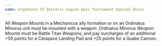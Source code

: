 ```yaml
---
name: Gryphonne IV Skitarii Legion Epic Tournament Special Rules
---
```

All _Weapon Mounts_ in a Mechanicus ally formation or on an Ordinatus Minorus unit must be mounted with a weapon. Ordinatus Minorus _Weapon Mounts_ must be Battle Titan Weapons; and pay surcharges of an additional +50 points for a Carapace Landing Pad and +25 points for a Quake Cannon.
